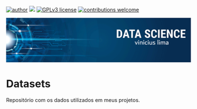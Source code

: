 [![author](https://img.shields.io/badge/author-viniali-red.svg)](https://www.linkedin.com/in/carlosfab) [![](https://img.shields.io/badge/python-3.7+-blue.svg)](https://www.python.org/downloads/release/python-365/) [![GPLv3 license](https://img.shields.io/badge/License-GPLv3-blue.svg)](http://perso.crans.org/besson/LICENSE.html) [![contributions welcome](https://img.shields.io/badge/contributions-welcome-brightgreen.svg?style=flat)](https://github.com/viniali/data_science/issues)

<p align="center">
  <img src="banner.png" >
</p>

# Datasets
Repositório com os dados utilizados em meus projetos.
